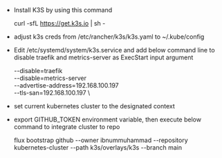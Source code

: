 - Install K3S by using this command

    curl -sfL <https://get.k3s.io> | sh -

- adjust k3s creds from /etc/rancher/k3s/k3s.yaml to ~/.kube/config

- Edit /etc/systemd/system/k3s.service and add below command line to disable traefik and metrics-server as ExecStart input argument

    --disable=traefik \
    --disable=metrics-server \
    --advertise-address=192.168.100.197 \
    --tls-san=192.168.100.197 \

- set current kubernetes cluster to the designated context

- export GITHUB_TOKEN environment variable, then execute below command to integrate cluster to repo

    flux bootstrap github --owner ibnummuhammad --repository kubernetes-cluster --path k3s/overlays/k3s --branch main